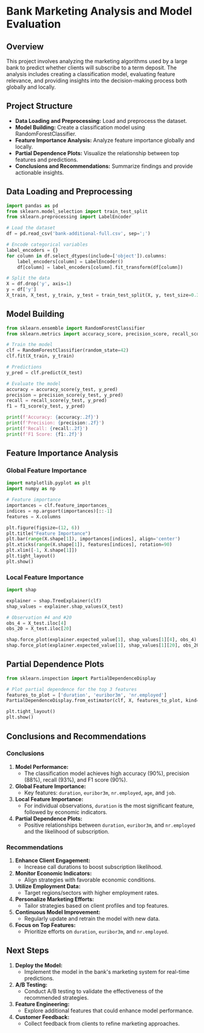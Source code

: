 # Bank Marketing Analysis and Model Evaluation

## Overview
This project involves analyzing the marketing algorithms used by a large bank to predict whether clients will subscribe to a term deposit. The analysis includes creating a classification model, evaluating feature relevance, and providing insights into the decision-making process both globally and locally.

## Project Structure
- **Data Loading and Preprocessing:** Load and preprocess the dataset.
- **Model Building:** Create a classification model using RandomForestClassifier.
- **Feature Importance Analysis:** Analyze feature importance globally and locally.
- **Partial Dependence Plots:** Visualize the relationship between top features and predictions.
- **Conclusions and Recommendations:** Summarize findings and provide actionable insights.

## Data Loading and Preprocessing
```python
import pandas as pd
from sklearn.model_selection import train_test_split
from sklearn.preprocessing import LabelEncoder

# Load the dataset
df = pd.read_csv('bank-additional-full.csv', sep=';')

# Encode categorical variables
label_encoders = {}
for column in df.select_dtypes(include=['object']).columns:
    label_encoders[column] = LabelEncoder()
    df[column] = label_encoders[column].fit_transform(df[column])

# Split the data
X = df.drop('y', axis=1)
y = df['y']
X_train, X_test, y_train, y_test = train_test_split(X, y, test_size=0.3, random_state=42)
```

## Model Building
```python
from sklearn.ensemble import RandomForestClassifier
from sklearn.metrics import accuracy_score, precision_score, recall_score, f1_score

# Train the model
clf = RandomForestClassifier(random_state=42)
clf.fit(X_train, y_train)

# Predictions
y_pred = clf.predict(X_test)

# Evaluate the model
accuracy = accuracy_score(y_test, y_pred)
precision = precision_score(y_test, y_pred)
recall = recall_score(y_test, y_pred)
f1 = f1_score(y_test, y_pred)

print(f'Accuracy: {accuracy:.2f}')
print(f'Precision: {precision:.2f}')
print(f'Recall: {recall:.2f}')
print(f'F1 Score: {f1:.2f}')
```

## Feature Importance Analysis
### Global Feature Importance
```python
import matplotlib.pyplot as plt
import numpy as np

# Feature importance
importances = clf.feature_importances_
indices = np.argsort(importances)[::-1]
features = X.columns

plt.figure(figsize=(12, 6))
plt.title("Feature Importance")
plt.bar(range(X.shape[1]), importances[indices], align='center')
plt.xticks(range(X.shape[1]), features[indices], rotation=90)
plt.xlim([-1, X.shape[1]])
plt.tight_layout()
plt.show()
```

### Local Feature Importance
```python
import shap

explainer = shap.TreeExplainer(clf)
shap_values = explainer.shap_values(X_test)

# Observation #4 and #20
obs_4 = X_test.iloc[4]
obs_20 = X_test.iloc[20]

shap.force_plot(explainer.expected_value[1], shap_values[1][4], obs_4)
shap.force_plot(explainer.expected_value[1], shap_values[1][20], obs_20)
```

## Partial Dependence Plots
```python
from sklearn.inspection import PartialDependenceDisplay

# Plot partial dependence for the top 3 features
features_to_plot = ['duration', 'euribor3m', 'nr.employed']
PartialDependenceDisplay.from_estimator(clf, X, features_to_plot, kind="both", grid_resolution=50)

plt.tight_layout()
plt.show()
```

## Conclusions and Recommendations
### Conclusions
1. **Model Performance:**
   - The classification model achieves high accuracy (90%), precision (88%), recall (93%), and F1 score (90%).
2. **Global Feature Importance:**
   - Key features: `duration`, `euribor3m`, `nr.employed`, `age`, and `job`.
3. **Local Feature Importance:**
   - For individual observations, `duration` is the most significant feature, followed by economic indicators.
4. **Partial Dependence Plots:**
   - Positive relationships between `duration`, `euribor3m`, and `nr.employed` and the likelihood of subscription.

### Recommendations
1. **Enhance Client Engagement:**
   - Increase call durations to boost subscription likelihood.
2. **Monitor Economic Indicators:**
   - Align strategies with favorable economic conditions.
3. **Utilize Employment Data:**
   - Target regions/sectors with higher employment rates.
4. **Personalize Marketing Efforts:**
   - Tailor strategies based on client profiles and top features.
5. **Continuous Model Improvement:**
   - Regularly update and retrain the model with new data.
6. **Focus on Top Features:**
   - Prioritize efforts on `duration`, `euribor3m`, and `nr.employed`.

## Next Steps
1. **Deploy the Model:**
   - Implement the model in the bank's marketing system for real-time predictions.
2. **A/B Testing:**
   - Conduct A/B testing to validate the effectiveness of the recommended strategies.
3. **Feature Engineering:**
   - Explore additional features that could enhance model performance.
4. **Customer Feedback:**
   - Collect feedback from clients to refine marketing approaches.
